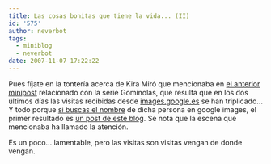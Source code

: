 ```yaml
---
title: Las cosas bonitas que tiene la vida... (II)
id: '575'
author: neverbot
tags:
  - miniblog
  - neverbot
date: 2007-11-07 17:22:22
---
```


Pues fíjate en la tontería acerca de Kira Miró que mencionaba en [el anterior minipost](/gominolas/) relacionado con la serie Gominolas, que resulta que en los dos últimos días las visitas recibidas desde [images.google.es](http://images.google.es/) se han triplicado... Y todo porque [si buscas el nombre](http://images.google.es/images?rlz=1B3GGGL_esES246ES246&hl=es&q=kira+miro&btnG=B%C3%BAsqueda+de+im%C3%A1genes&gbv=2) de dicha persona en google images, el primer resultado es [un post de este blog](/las-cosas-bonitas-que-tiene-la-vida). Se nota que la escena que mencionaba ha llamado la atención.

Es un poco... lamentable, pero las visitas son visitas vengan de donde vengan.
